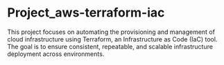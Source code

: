 # Project_aws-terraform-iac
This project focuses on automating the provisioning and management of cloud infrastructure using Terraform, an Infrastructure as Code (IaC) tool. The goal is to ensure consistent, repeatable, and scalable infrastructure deployment across environments.
